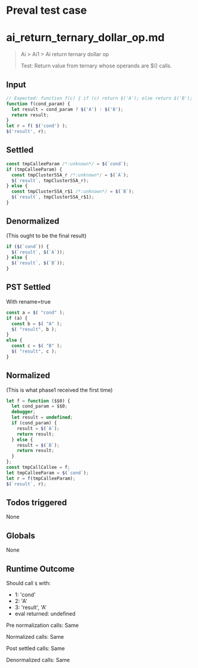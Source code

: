 # Preval test case

# ai_return_ternary_dollar_op.md

> Ai > Ai1 > Ai return ternary dollar op
>
> Test: Return value from ternary whose operands are $() calls.

## Input

`````js filename=intro
// Expected: function f(c) { if (c) return $('A'); else return $('B'); } let r = f($('cond')); $('result', r);
function f(cond_param) {
  let result = cond_param ? $('A') : $('B');
  return result;
}
let r = f( $('cond') );
$('result', r);
`````


## Settled


`````js filename=intro
const tmpCalleeParam /*:unknown*/ = $(`cond`);
if (tmpCalleeParam) {
  const tmpClusterSSA_r /*:unknown*/ = $(`A`);
  $(`result`, tmpClusterSSA_r);
} else {
  const tmpClusterSSA_r$1 /*:unknown*/ = $(`B`);
  $(`result`, tmpClusterSSA_r$1);
}
`````


## Denormalized
(This ought to be the final result)

`````js filename=intro
if ($(`cond`)) {
  $(`result`, $(`A`));
} else {
  $(`result`, $(`B`));
}
`````


## PST Settled
With rename=true

`````js filename=intro
const a = $( "cond" );
if (a) {
  const b = $( "A" );
  $( "result", b );
}
else {
  const c = $( "B" );
  $( "result", c );
}
`````


## Normalized
(This is what phase1 received the first time)

`````js filename=intro
let f = function ($$0) {
  let cond_param = $$0;
  debugger;
  let result = undefined;
  if (cond_param) {
    result = $(`A`);
    return result;
  } else {
    result = $(`B`);
    return result;
  }
};
const tmpCallCallee = f;
let tmpCalleeParam = $(`cond`);
let r = f(tmpCalleeParam);
$(`result`, r);
`````


## Todos triggered


None


## Globals


None


## Runtime Outcome


Should call `$` with:
 - 1: 'cond'
 - 2: 'A'
 - 3: 'result', 'A'
 - eval returned: undefined

Pre normalization calls: Same

Normalized calls: Same

Post settled calls: Same

Denormalized calls: Same
